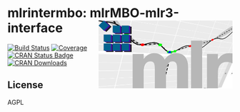 # mlrintermbo: mlrMBO-mlr3-interface <img src="todo-files/mlrintermbo.png" width="300" align="right" />

[![Build Status](https://travis-ci.org/mb706/mlrintermbo.svg?branch=devel)](https://travis-ci.org/mb706/mlrintermbo)
[![Coverage](https://codecov.io/github/mb706/mlrintermbo/branch/master/graphs/badge.svg)](https://codecov.io/github/mb706/mlrintermbo)
[![CRAN Status Badge](https://www.r-pkg.org/badges/version/mlrintermbo)](https://CRAN.R-project.org/package=mlrintermbo)
[![CRAN Downloads](https://cranlogs.r-pkg.org/badges/mlrintermbo)](https://CRAN.R-project.org/package=mlrintermbo)

## License

AGPL 
